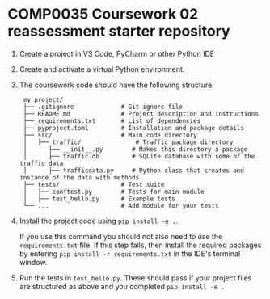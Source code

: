 # COMP0035 Coursework 02 reassessment starter repository

1. Create a project in VS Code, PyCharm or other Python IDE
2. Create and activate a virtual Python environment.
3. The coursework code should have the following structure:

    ```text
     my_project/
     ├── .gitignore             # Git ignore file
     ├── README.md              # Project description and instructions
     ├── requirements.txt       # List of dependencies
     ├── pyproject.toml         # Installation and package details
     ├── src/                   # Main code directory
     │   ├── traffic/               # Traffic package directory
     │      ├── __init__.py        # Makes this directory a package
     │      ├── traffic.db         # SQLite database with some of the traffic data
     │      ├── trafficdata.py     # Python class that creates and instance of the data with methods
     ├── tests/                 # Test suite
     │   ├── conftest.py        # Tests for main module
     │   ├── test_hello.py      # Example tests
     └── ...                    # Add module for your tests

      ```
4. Install the project code using `pip install -e .`.

   If you use this command you should not also need to use the `requirements.txt` file. If this step fails, then install
   the required packages by entering `pip install -r requirements.txt` in the IDE's terminal window.

5. Run the tests in `test_hello.py`. These should pass if your project files are structured as above and you completed
   `pip install -e .`
